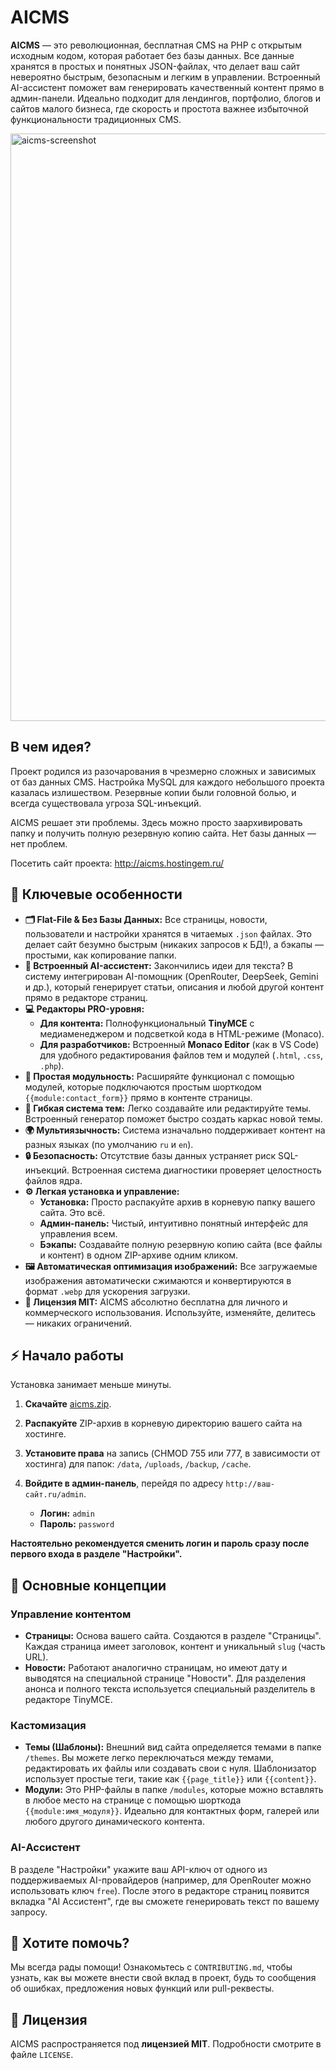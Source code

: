 # AICMS
**AICMS** — это революционная, бесплатная CMS на PHP с открытым исходным кодом, которая работает без базы данных. Все данные хранятся в простых и понятных JSON-файлах, что делает ваш сайт невероятно быстрым, безопасным и легким в управлении. Встроенный AI-ассистент поможет вам генерировать качественный контент прямо в админ-панели. 
Идеально подходит для лендингов, портфолио, блогов и сайтов малого бизнеса, где скорость и простота важнее избыточной функциональности традиционных CMS.

<img width="1919" height="940" alt="aicms-screenshot" src="https://github.com/user-attachments/assets/43aa7313-69ab-4635-8b31-b791448834d6" />

## В чем идея?

Проект родился из разочарования в чрезмерно сложных и зависимых от баз данных CMS. Настройка MySQL для каждого небольшого проекта казалась излишеством. Резервные копии были головной болью, и всегда существовала угроза SQL-инъекций.

AICMS решает эти проблемы. Здесь можно просто заархивировать папку и получить полную резервную копию сайта. Нет базы данных — нет проблем.

Посетить сайт проекта: http://aicms.hostingem.ru/


## 🚀 Ключевые особенности

*   **🗂️ Flat-File & Без Базы Данных:** Все страницы, новости, пользователи и настройки хранятся в читаемых `.json` файлах. Это делает сайт безумно быстрым (никаких запросов к БД!), а бэкапы — простыми, как копирование папки.
*   **🤖 Встроенный AI-ассистент:** Закончились идеи для текста? В систему интегрирован AI-помощник (OpenRouter, DeepSeek, Gemini и др.), который генерирует статьи, описания и любой другой контент прямо в редакторе страниц.
*   **💻 Редакторы PRO-уровня:**
    *   **Для контента:** Полнофункциональный **TinyMCE** с медиаменеджером и подсветкой кода в HTML-режиме (Monaco).
    *   **Для разработчиков:** Встроенный **Monaco Editor** (как в VS Code) для удобного редактирования файлов тем и модулей (`.html`, `.css`, `.php`).
*   **🧩 Простая модульность:** Расширяйте функционал с помощью модулей, которые подключаются простым шорткодом `{{module:contact_form}}` прямо в контенте страницы.
*   **🎨 Гибкая система тем:** Легко создавайте или редактируйте темы. Встроенный генератор поможет быстро создать каркас новой темы.
*   **🌍 Мультиязычность:** Система изначально поддерживает контент на разных языках (по умолчанию `ru` и `en`).
*   **🔒 Безопасность:** Отсутствие базы данных устраняет риск SQL-инъекций. Встроенная система диагностики проверяет целостность файлов ядра.
*   **⚙️ Легкая установка и управление:**
    *   **Установка:** Просто распакуйте архив в корневую папку вашего сайта. Это всё.
    *   **Админ-панель:** Чистый, интуитивно понятный интерфейс для управления всем.
    *   **Бэкапы:** Создавайте полную резервную копию сайта (все файлы и контент) в одном ZIP-архиве одним кликом.
*   **🖼️ Автоматическая оптимизация изображений:** Все загружаемые изображения автоматически сжимаются и конвертируются в формат `.webp` для ускорения загрузки.
*   **📜 Лицензия MIT:** AICMS абсолютно бесплатна для личного и коммерческого использования. Используйте, изменяйте, делитесь — никаких ограничений.

## ⚡️ Начало работы

Установка занимает меньше минуты.

1.  **Скачайте** [aicms.zip](https://github.com/user-attachments/files/21790365/aicms.zip).
2.  **Распакуйте** ZIP-архив в корневую директорию вашего сайта на хостинге.
3.  **Установите права** на запись (CHMOD 755 или 777, в зависимости от хостинга) для папок: `/data`, `/uploads`, `/backup`, `/cache`.
4.  **Войдите в админ-панель**, перейдя по адресу `http://ваш-сайт.ru/admin`.

    *   **Логин:** `admin`
    *   **Пароль:** `password`

**Настоятельно рекомендуется сменить логин и пароль сразу после первого входа в разделе "Настройки".**

## 📖 Основные концепции

### Управление контентом

-   **Страницы:** Основа вашего сайта. Создаются в разделе "Страницы". Каждая страница имеет заголовок, контент и уникальный `slug` (часть URL).
-   **Новости:** Работают аналогично страницам, но имеют дату и выводятся на специальной странице "Новости". Для разделения анонса и полного текста используется специальный разделитель в редакторе TinyMCE.

### Кастомизация

-   **Темы (Шаблоны):** Внешний вид сайта определяется темами в папке `/themes`. Вы можете легко переключаться между темами, редактировать их файлы или создавать свои с нуля. Шаблонизатор использует простые теги, такие как `{{page_title}}` или `{{content}}`.
-   **Модули:** Это PHP-файлы в папке `/modules`, которые можно вставлять в любое место на странице с помощью шорткода `{{module:имя_модуля}}`. Идеально для контактных форм, галерей или любого другого динамического контента.

### AI-Ассистент

В разделе "Настройки" укажите ваш API-ключ от одного из поддерживаемых AI-провайдеров (например, для OpenRouter можно использовать ключ `free`). После этого в редакторе страниц появится вкладка "AI Ассистент", где вы сможете генерировать текст по вашему запросу.

## 🤝 Хотите помочь?

Мы всегда рады помощи! Ознакомьтесь с `CONTRIBUTING.md`, чтобы узнать, как вы можете внести свой вклад в проект, будь то сообщения об ошибках, предложения новых функций или pull-реквесты.

## 📜 Лицензия

AICMS распространяется под **лицензией MIT**. Подробности смотрите в файле `LICENSE`.
